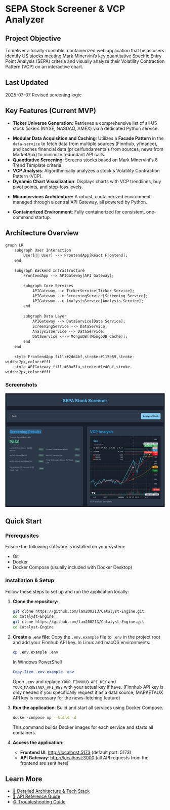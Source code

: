 # SEPA Stock Screener & VCP Analyzer

## Project Objective
To deliver a locally-runnable, containerized web application that helps users identify US stocks meeting Mark Minervini’s key quantitative Specific Entry Point Analysis (SEPA) criteria and visually analyze their Volatility Contraction Pattern (VCP) on an interactive chart.

## Last Updated
2025-07-07
Revised screening logic

## Key Features (Current MVP)
* **Ticker Universe Generation:** Retrieves a comprehensive list of all US stock tickers (NYSE, NASDAQ, AMEX) via a dedicated Python service. 
- **Modular Data Acquisition and Caching**: Utilizes a **Facade Pattern** in the `data-service` to fetch data from multiple sources (Finnhub, yfinance), and caches financial data (price/fundamentals from sources, news from MarketAux) to minimize redundant API calls.  
- **Quantitative Screening**: Screens stocks based on Mark Minervini's 8 Trend Template criteria.
- **VCP Analysis**: Algorithmically analyzes a stock's Volatility Contraction Pattern (VCP).
- **Dynamic Chart Visualization**: Displays charts with VCP trendlines, buy pivot points, and stop-loss levels.
* **Microservices Architecture:** A robust, containerized environment managed through a central API Gateway, all powered by Python.
- **Containerized Environment**: Fully containerized for consistent, one-command startup.

## Architecture Overview
```mermaid
graph LR
    subgraph User Interaction
        User[👩‍💻 User] --> FrontendApp[React Frontend];
    end

    subgraph Backend Infrastructure
        FrontendApp --> APIGateway[API Gateway];
        
        subgraph Core Services
            APIGateway --> TickerService[Ticker Service];
            APIGateway --> ScreeningService[Screening Service];
            APIGateway --> AnalysisService[Analysis Service];
        end

        subgraph Data Layer
            APIGateway --> DataService[Data Service];
            ScreeningService --> DataService;
            AnalysisService --> DataService;
            DataService <--> MongoDB[(MongoDB Cache)];
        end
    end

    style FrontendApp fill:#2dd4bf,stroke:#115e59,stroke-width:2px,color:#fff
    style APIGateway fill:#60a5fa,stroke:#1e40af,stroke-width:2px,color:#fff
```

### Screenshots
![Sample](docs/images/homepage.png)

## Quick Start

### Prerequisites
Ensure the following software is installed on your system:
- Git
- Docker
- Docker Compose (usually included with Docker Desktop)

### Installation & Setup
Follow these steps to set up and run the application locally:

1. **Clone the repository**:
   ```bash
   git clone https://github.com/lam200213/Catalyst-Engine.git
   cd Catalyst-Engine
   git clone https://github.com/lam200213/Catalyst-Engine.git
   cd Catalyst-Engine
   ```

2. **Create a `.env` file**:
   Copy the `.env.example` file to `.env` in the project root and add your Finnhub API key.
   In Linux and macOS environments:
   ```bash
   cp .env.example .env
   ```

   In Windows PowerShell
   ``` PowerShell
   Copy-Item .env.example .env
   ```

   Open `.env` and replace `YOUR_FINNHUB_API_KEY` and `YOUR_MARKETAUX_API_KEY` with your actual key if have. (Finnhub API key is only needed if you specifically request it as a data source; MARKETAUX API key is necessary for the news-fetching feature)

3. **Run the application**:
   Build and start all services using Docker Compose.
   ```bash
   docker-compose up --build -d
   ```
   This command builds Docker images for each service and starts all containers.

4. **Access the application**:
   - **Frontend UI**: [http://localhost:5173](http://localhost:5173) (default port: 5173)
   - **API Gateway**: [http://localhost:3000](http://localhost:3000) (all API requests from the frontend are sent here)

## Learn More
- [🔗 Detailed Architecture & Tech Stack](./docs/ARCHITECTURE.md)
- [📖 API Reference Guide](./docs/API_REFERENCE.md)
- [⚙️ Troubleshooting Guide](./docs/TROUBLESHOOTING.md)

